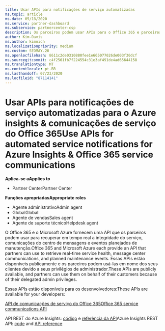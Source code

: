 ```yaml
---
title: Usar APIs para notificações de serviço automatizadas
ms.topic: article
ms.date: 05/18/2020
ms.service: partner-dashboard
ms.subservice: partnercenter-csp
description: Os parceiros podem usar APIs para o Office 365 e parceiros de Microsoft Azure para a integridade do serviço em tempo real, comunicações do centro de mensagens e eventos de manutenção planejada.
author: Kim-Davis
ms.author: kimnich
ms.localizationpriority: medium
ms.custom: SEOMAY.20
ms.openlocfilehash: 8611c2de0310880fee1e665077026de003f30dcf
ms.sourcegitcommit: c4f2561fb7f224554c31e3af491de4ad65644158
ms.translationtype: MT
ms.contentlocale: pt-BR
ms.lasthandoff: 07/23/2020
ms.locfileid: "87114141"
---
```

# <a name="use-apis-for-automated-service-notifications-for-azure-insights--office-365-service-communications"></a><span data-ttu-id="dfc67-103">Usar APIs para notificações de serviço automatizadas para o Azure insights & comunicações de serviço do Office 365</span><span class="sxs-lookup"><span data-stu-id="dfc67-103">Use APIs for automated service notifications for Azure Insights & Office 365 service communications</span></span>

<span data-ttu-id="dfc67-104">**Aplica-se a**</span><span class="sxs-lookup"><span data-stu-id="dfc67-104">**Applies to**</span></span>

-  <span data-ttu-id="dfc67-105">Partner Center</span><span class="sxs-lookup"><span data-stu-id="dfc67-105">Partner Center</span></span>

<span data-ttu-id="dfc67-106">**Funções apropriadas**</span><span class="sxs-lookup"><span data-stu-id="dfc67-106">**Appropriate roles**</span></span>

- <span data-ttu-id="dfc67-107">Agente administrativo</span><span class="sxs-lookup"><span data-stu-id="dfc67-107">Admin agent</span></span>
- <span data-ttu-id="dfc67-108">Global</span><span class="sxs-lookup"><span data-stu-id="dfc67-108">Global</span></span> 
- <span data-ttu-id="dfc67-109">Agente de vendas</span><span class="sxs-lookup"><span data-stu-id="dfc67-109">Sales agent</span></span>
- <span data-ttu-id="dfc67-110">Agente de suporte técnico</span><span class="sxs-lookup"><span data-stu-id="dfc67-110">Helpdesk agent</span></span>

<span data-ttu-id="dfc67-111">O Office 365 e o Microsoft Azure fornecem uma API que os parceiros podem usar para recuperar em tempo real a integridade do serviço, comunicações do centro de mensagens e eventos planejados de manutenção.</span><span class="sxs-lookup"><span data-stu-id="dfc67-111">Office 365 and Microsoft Azure each provide an API that partners can use to retrieve real-time service health, message center communications, and planned maintenance events.</span></span> <span data-ttu-id="dfc67-112">Essas APIs estão disponíveis publicamente e os parceiros podem usá-las em nome dos seus clientes devido a seus privilégios de administrador.</span><span class="sxs-lookup"><span data-stu-id="dfc67-112">These APIs are publicly available, and partners can use them on behalf of their customers because of their delegated admin privileges.</span></span>

<span data-ttu-id="dfc67-113">Essas APIs estão disponíveis para os desenvolvedores:</span><span class="sxs-lookup"><span data-stu-id="dfc67-113">These APIs are available for your developers:</span></span>

[<span data-ttu-id="dfc67-114">API de comunicações de serviço do Office 365</span><span class="sxs-lookup"><span data-stu-id="dfc67-114">Office 365 service communications API</span></span>](https://go.microsoft.com/fwlink/p/?LinkId=616899)

<span data-ttu-id="dfc67-115">API REST do Azure Insights: [código](https://go.microsoft.com/fwlink/p/?LinkId=617299) e [referência da API](https://go.microsoft.com/fwlink/p/?LinkId=617300)</span><span class="sxs-lookup"><span data-stu-id="dfc67-115">Azure Insights REST API: [code](https://go.microsoft.com/fwlink/p/?LinkId=617299) and [API reference](https://go.microsoft.com/fwlink/p/?LinkId=617300)</span></span>

 

 



